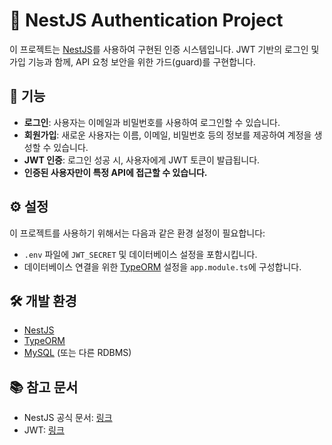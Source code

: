 # 🚀 NestJS Authentication Project

이 프로젝트는 [NestJS](https://nestjs.com/)를 사용하여 구현된 인증 시스템입니다. JWT 기반의 로그인 및 가입 기능과 함께, API 요청 보안을 위한 가드(guard)를 구현합니다.

## 🌟 기능 

- **로그인**: 사용자는 이메일과 비밀번호를 사용하여 로그인할 수 있습니다.
- **회원가입**: 새로운 사용자는 이름, 이메일, 비밀번호 등의 정보를 제공하여 계정을 생성할 수 있습니다.
- **JWT 인증**: 로그인 성공 시, 사용자에게 JWT 토큰이 발급됩니다.
- **인증된 사용자만이 특정 API에 접근할 수 있습니다.**

## ⚙️ 설정

이 프로젝트를 사용하기 위해서는 다음과 같은 환경 설정이 필요합니다: 
- `.env` 파일에 `JWT_SECRET` 및 데이터베이스 설정을 포함시킵니다.
- 데이터베이스 연결을 위한 [TypeORM](https://typeorm.io/#/) 설정을 `app.module.ts`에 구성합니다.

## 🛠️ 개발 환경

- [NestJS](https://nestjs.com/)
- [TypeORM](https://typeorm.io/#/)
- [MySQL](https://www.mysql.com/) (또는 다른 RDBMS)

## 📚 참고 문서 

- NestJS 공식 문서: [링크](https://nestjs.com/)
- JWT: [링크](https://jwt.io/)
